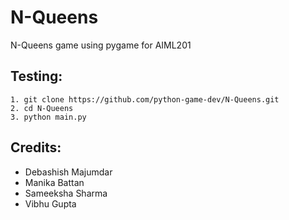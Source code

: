 # N-Queens

N-Queens game using pygame for AIML201

## Testing:
```
1. git clone https://github.com/python-game-dev/N-Queens.git
2. cd N-Queens
3. python main.py
```

## Credits:
* Debashish Majumdar
* Manika Battan
* Sameeksha Sharma
* Vibhu Gupta
